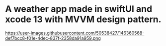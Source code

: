 # A weather app made in swiftUI and xcode 13 with MVVM design pattern.
https://user-images.githubusercontent.com/50538427/146360568-def7bcc8-f01e-4dec-837f-2358da91a959.png
